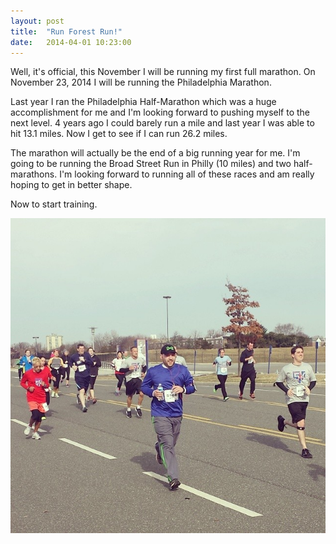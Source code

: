 ```yaml
---
layout: post
title:  "Run Forest Run!"
date:   2014-04-01 10:23:00
---
```


Well, it's official, this November I will be running my first full marathon. On November 23, 2014 I will be running the Philadelphia Marathon.

Last year I ran the Philadelphia Half-Marathon which was a huge accomplishment for me and I'm looking forward to pushing myself to the next level. 4 years ago I could barely run a mile and last year I was able to hit 13.1 miles. Now I get to see if I can run 26.2 miles.

The marathon will actually be the end of a big running year for me. I'm going to be running the Broad Street Run in Philly (10 miles) and two half-marathons. I'm looking forward to running all of these races and am really hoping to get in better shape.

Now to start training.

<p class="center-align"><img src="/assets/images/posts/run-forest-run.jpg" alt="Run Forest Run!" class="has-title" /></p>